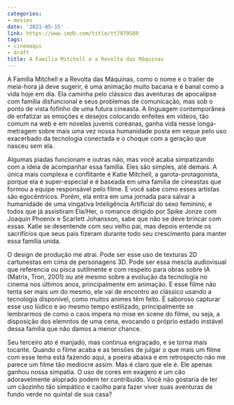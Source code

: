 ```yaml
---
categories:
- movies
date: '2021-05-15'
link: https://www.imdb.com/title/tt7979580
tags:
- cinemaqui
- draft
title: A Família Mitchell e a Revolta das Máquinas
---
```


A Família Mitchell e a Revolta das Máquinas, como o nome e o trailer de meia-hora já deve sugerir, é uma animação muito bacana e é banal como a vida hoje em dia. Ela caminha pelo clássico das aventuras de apocalipse com família disfuncional e seus problemas de comunicação, mas sob o ponto de vista fofinho de uma futura cineasta. A linguagem contemporânea de enfatizar as emoções e desejos colocando enfeites em vídeos, tão comum na web e em novelas juvenis coreanas, ganha vida nesse longa-metragem sobre mais uma vez nossa humanidade posta em xeque pelo uso exacerbado da tecnologia conectada e o choque com a geração que nasceu sem ela.

Algumas piadas funcionam e outras não, mas você acaba simpatizando com a ideia de acompanhar essa família. Eles são simples, até demais. A única mais complexa e conflitante é Katie Mitchell, a garota-protagonista, porque ela é super-especial e é baseada em uma família de cineastas que formou a equipe responsável pelo filme. E você sabe como esses artistas são egocêntricos. Porém, ela entra em uma jornada para salvar a humanidade de uma vingativa Inteligência Artificial do sexo feminino, e todos que já assistiram Ela/Her, o romance dirigido por Spike Jonze com Joaquin Phoenix e Scarlett Johansson, sabe que não se deve brincar com essas. Katie se desentende com seu velho pai, mas depois entende os sacrifícios que seus pais fizeram durante todo seu crescimento para manter essa família unida.

O design de produção me atrai. Pode ser esse uso de texturas 2D cartunestas em cima de personagens 3D. Pode ser essa mescla audiovisual que referencia ou pisca sutilmente e com respeito para obras sobre IA (Matrix, Tron, 2001) ou até mesmo sobre a evolução da tecnologia no cinema nos últimos anos, principalmente em animação. E esse filme não tenta ser mais um do mesmo, ele vai de encontro ao clássico usando a tecnologia disponível, como muitos animes têm feito. É saboroso capturar esse uso lúdico e ao mesmo tempo estilizado, principalmente se lembrarmos de como o caos impera no mise en scene do filme, ou seja, a disposição dos elemntos de uma cena, evocando o próprio estado instável dessa família que não damos a menor chance.

Seu terceiro ato é manjado, mas continua engraçado, e se torna mais tocante. Quando o filme acaba e as tensões de julgar o que mais um filme com esse tema está fazendo aqui, a poeira abaixa e em retrospecto não me parece um filme tão medíocre assim. Mas é claro que ele é. Ele apenas ganhou nossa simpatia. O uso de cores em exagero e um cão adoravelmente aloprado podem ter contribuído. Você não gostaria de ter um cãozinho tão simpático e caolho para fazer viver suas aventuras de fundo verde no quintal de sua casa?
